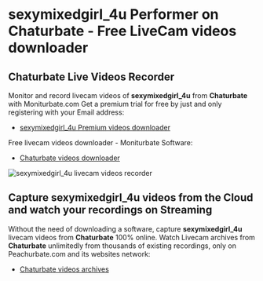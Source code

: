 # sexymixedgirl_4u Performer on Chaturbate - Free LiveCam videos downloader

## Chaturbate Live Videos Recorder

Monitor and record livecam videos of **sexymixedgirl_4u** from **Chaturbate** with Moniturbate.com
Get a premium trial for free by just and only registering with your Email address:
* [sexymixedgirl_4u Premium videos downloader](https://moniturbate.com/request-demo-licence-key.html)

Free livecam videos downloader - Moniturbate Software:
* [Chaturbate videos downloader](https://moniturbate.com/moniturbate-download-software.html)

![sexymixedgirl_4u livecam videos recorder](https://peachurnet.com/templates/moniturbate-software.png)


## Capture sexymixedgirl_4u videos from the Cloud and watch your recordings on Streaming

Without the need of downloading a software, capture **sexymixedgirl_4u** livecam videos from **Chaturbate** 100% online.
Watch Livecam archives from **Chaturbate** unlimitedly from thousands of existing recordings, only on Peachurbate.com and its websites network:
* [Chaturbate videos archives](https://peachurnet.com/)